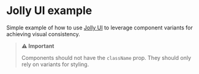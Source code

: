 # Jolly UI example

Simple example of how to use [Jolly UI](https://www.jollyui.dev/) to leverage component variants for achieving visual consistency.

> **⚠️ Important**
>
> Components should not have the `className` prop. They should only rely on variants for styling.

